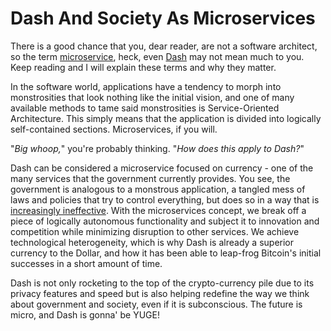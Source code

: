 # Dash And Society As Microservices

There is a good chance that you, dear reader, are not a software architect, so the term [microservice](https://en.wikipedia.org/wiki/Microservices), heck, even [Dash](https://www.dash.org) may not mean much to you. Keep reading and I will explain these terms and why they matter.

In the software world, applications have a tendency to morph into monstrosities that look nothing like the initial vision, and one of many available methods to tame said monstrosities is Service-Oriented Architecture. This simply means that the application is divided into logically self-contained sections. Microservices, if you will.

"_Big whoop,_" you're probably thinking. "_How does this apply to Dash?_"

Dash can be considered a microservice focused on currency - one of the many services that the government currently provides. You see, the government is analogous to a monstrous application, a tangled mess of laws and policies that try to control everything, but does so in a way that is [increasingly ineffective](http://motherboard.vice.com/read/society-is-too-complicated-to-have-a-president-complex-mathematics-suggest). With the microservices concept, we break off a piece of logically autonomous functionality and subject it to innovation and competition while minimizing disruption to other services. We achieve technological heterogeneity, which is why Dash is already a superior currency to the Dollar, and how it has been able to leap-frog Bitcoin's initial successes in a short amount of time.

Dash is not only rocketing to the top of the crypto-currency pile due to its privacy features and speed but is also helping redefine the way we think about government and society, even if it is subconscious. The future is micro, and Dash is gonna' be YUGE!
